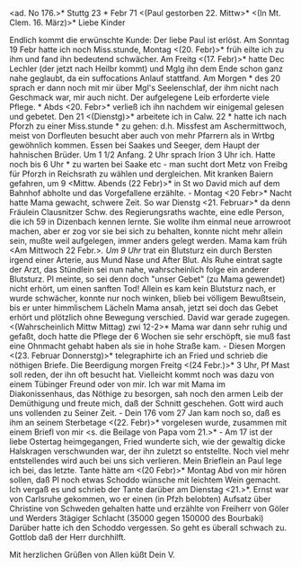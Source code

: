 <ad. No 176.>* Stuttg 23 <Donn>* Febr 71
 <(Paul gestorben 22. Mittw>*
 <(In Mt. Clem. 16. März)>*
Liebe Kinder

Endlich kommt die erwünschte Kunde: Der liebe Paul ist erlöst. Am Sonntag 19 Febr hatte ich noch Miss.stunde, Montag <(20. Febr)>* früh eilte ich zu ihm und fand ihn bedeutend schwächer. Am Freitg <(17. Febr)>* hatte Dec Lechler (der jetzt nach Heilbr kommt) und Mglg ihn dem Ende schon ganz nahe geglaubt, da ein suffocations Anlauf stattfand. Am Morgen <Montag>* des 20 sprach er dann noch mit mir über Mgl's Seelenschlaf, der ihm nicht nach Geschmack war, mir auch nicht. Der aufgelegene Leib erforderte viele Pflege. <Montag>* Abds <20. Febr>* verließ ich ihn nachdem wir einigemal gelesen und gebetet. Den 21 <(Dienstg)>* arbeitete ich in Calw. 22 <Mittwoch>* hatte ich nach Pforzh zu einer Miss.stunde <fest>* zu gehen: d.h. Missfest am Aschermittwoch, meist von Dorfleuten besucht aber auch von mehr Pfarrern als in Wrtbg gewöhnlich kommen. Essen bei Saakes und Seeger, dem Haupt der hahnischen Brüder. Um 1 1/2 Anfang. 2 Uhr sprach Irion 3 Uhr ich. Hatte noch bis 6 Uhr <Abends Mittwoch>* zu warten bei Saake etc - man sucht dort Metz von Freibg für Pforzh in Reichsrath zu wählen und dergleichen. Mit kranken Baiern gefahren, um 9 <Mittw. Abends (22 Febr)>* in St wo David mich auf dem Bahnhof abholte und das Vorgefallene erzählte. - Montag <20 Febr>* Nacht hatte Mama gewacht, schwere Zeit. So war Dienstg <21. Februar>* da denn Fräulein Clausnitzer Schw. des Regierungsraths wachte, eine edle Person, die ich 59 in Dizenbach kennen lernte. Sie wollte ihm einmal neue arrowroot machen, aber er zog vor sie bei sich zu behalten, konnte nicht mehr allein sein, mußte weil aufgelegen, immer anders gelegt werden. Mama kam früh <Am Mittwoch 22 Febr.>*. Um 9 Uhr <Vormittgs>* trat ein Blutsturz ein durch Bersten irgend einer Arterie, aus Mund Nase und After Blut. Als Ruhe eintrat sagte der Arzt, das Stündlein sei nun nahe, wahrscheinlich folge ein anderer Blutsturz. Pl meinte, so sei denn doch "unser Gebet" (zu Mama gewendet) nicht erhört, um einen sanften Tod! Allein es kam kein Blutsturz nach, er wurde schwächer, konnte nur noch winken, blieb bei völligem Bewußtsein, bis er unter himmlischem Lächeln Mama ansah, jetzt sei doch das Gebet erhört und plötzlich ohne Bewegung verschied. David war gerade zugegen. <(Wahrscheinlich Mittw Mittag) zwi 12-2>* Mama war dann sehr ruhig und gefaßt, doch hatte die Pflege der 6 Wochen sie sehr erschöpft, sie muß fast eine Ohnmacht gehabt haben als sie in hohe Straße kam. - Diesen Morgen <(23. Februar Donnerstg)>* telegraphirte ich an Fried und schrieb die nöthigen Briefe. Die Beerdigung morgen Freitg <(24 Febr.)>* 3 Uhr, Pf Mast soll reden, der ihn oft besucht hat. Vielleicht kommt noch was dazu von einem Tübinger Freund oder von mir. Ich war mit Mama im Diakonissenhaus, das Nöthige zu besorgen, sah noch den armen Leib der Demüthigung und freute mich, daß der Schnitt geschehen. Gott wird auch uns vollenden zu Seiner Zeit. - Dein 176 vom 27 Jan kam noch so, daß es ihm an seinem Sterbetage <(22. Febr)>* vorgelesen wurde, zusammen mit einem Briefl von mir <s. die Beilage von Papa vom 21.>* - Am 17 ist der liebe Ostertag heimgegangen, Fried wunderte sich, wie der gewaltig dicke Halskragen verschwunden war, der ihn zuletzt so entstellte. Noch viel mehr entstellendes wird auch bei uns sich verlieren. Mein Brieflein an Paul lege ich bei, das letzte. Tante hätte am <(20 Febr)>* Montag Abd von mir hören sollen, daß Pl noch etwas Schoddo wünsche mit leichtem Wein gemacht. Ich vergaß es und schrieb der Tante darüber am Dienstag <21.>*. Ernst war von Carlsruhe gekommen, wo er einen (in Pfzh belobten) Aufsatz über Christine von Schweden gehalten hatte und erzählte von Freiherr von Göler und Werders 3tägiger Schlacht (35000 gegen 150000 des Bourbaki) Darüber hatte ich den Schoddo vergessen. So geht es überall schwach zu. Gottlob daß der Herr durchhilft.

Mit herzlichen Grüßen von Allen küßt
 Dein V.
